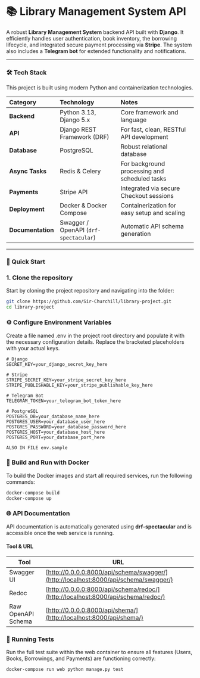 # 📚 Library Management System API

A robust **Library Management System** backend API built with **Django**. It efficiently handles user authentication, book inventory, the borrowing lifecycle, and integrated secure payment processing via **Stripe**. The system also includes a **Telegram bot** for extended functionality and notifications.

---

### 🛠 Tech Stack

This project is built using modern Python and containerization technologies.

| Category | Technology | Notes |
| :--- | :--- | :--- |
| **Backend** | Python 3.13, Django 5.x | Core framework and language |
| **API** | Django REST Framework (DRF) | For fast, clean, RESTful API development |
| **Database** | PostgreSQL | Robust relational database |
| **Async Tasks** | Redis & Celery | For background processing and scheduled tasks |
| **Payments** | Stripe API | Integrated via secure Checkout sessions |
| **Deployment** | Docker & Docker Compose | Containerization for easy setup and scaling |
| **Documentation** | Swagger / OpenAPI (`drf-spectacular`) | Automatic API schema generation |

---

### 🚀 Quick Start

### 1. Clone the repository

Start by cloning the project repository and navigating into the folder:

```bash
git clone https://github.com/Sir-Churchill/library-project.git
cd library-project
```
### ⚙️ Configure Environment Variables

Create a file named .env in the project root directory and populate it with the necessary 
configuration details. Replace the bracketed placeholders with your actual keys.

```env
# Django
SECRET_KEY=your_django_secret_key_here

# Stripe
STRIPE_SECRET_KEY=your_stripe_secret_key_here
STRIPE_PUBLISHABLE_KEY=your_stripe_publishable_key_here

# Telegram Bot
TELEGRAM_TOKEN=your_telegram_bot_token_here

# PostgreSQL
POSTGRES_DB=your_database_name_here
POSTGRES_USER=your_database_user_here
POSTGRES_PASSWORD=your_database_password_here
POSTGRES_HOST=your_database_host_here
POSTGRES_PORT=your_database_port_here

ALSO IN FILE env.sample
```

### 🐳 Build and Run with Docker

To build the Docker images and start all required services, run the following commands:

```bash
docker-compose build
docker-compose up
```

### 🌐 API Documentation

API documentation is automatically generated using **drf-spectacular** and is accessible once the web service is running.

#### Tool & URL

| Tool                 | URL                                         |
|---------------------|--------------------------------------------|
| Swagger UI           | [http://0.0.0.0:8000/api/schema/swagger/](http://localhost:8000/api/schema/swagger/) |
| Redoc                | [http://0.0.0.0:8000/api/schema/redoc/](http://localhost:8000/api/schema/redoc/) |
| Raw OpenAPI Schema   | [http://0.0.0.0:8000/api/shema/](http://localhost:8000/api/shema/) |


### 🧪 Running Tests

Run the full test suite within the web container to ensure all features (Users, Books, Borrowings, and Payments) are functioning correctly:

```bash
docker-compose run web python manage.py test
```
